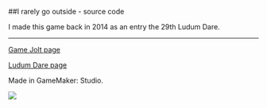##I rarely go outside - source code

I made this game back in 2014 as an entry the 29th Ludum Dare.

----

[Game Jolt page](http://gamejolt.com/profile/blokatt/122889)

[Ludum Dare page](http://ludumdare.com/compo/ludum-dare-29/?action=preview&uid=35237)

Made in GameMaker: Studio.

![](http://ludumdare.com/compo/wp-content/compo2/342546/35237-shot0.png)
